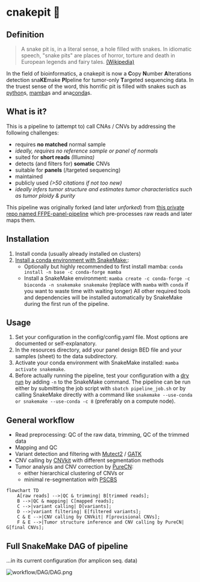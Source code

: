 # cnakepit 🐍

## Definition

> A snake pit is, in a literal sense, a hole filled with snakes. In idiomatic speech, "snake pits" are places of horror, torture and death in European legends and fairy tales. [(Wikipedia)](https://en.wikipedia.org/wiki/Snake_pit)

In the field of bioinformatics, a cnakepit is now a **C**opy **N**umber **A**lterations detection sna**KE**make **PI**peline for tumor-only **T**argeted sequencing data. In the truest sense of the word, this horrific pit is filled with snakes such as [python](https://www.python.org/)s, [mamba](https://github.com/mamba-org/mamba)s and ana[conda](https://docs.conda.io/en)s.

## What is it?

This is a pipeline to (attempt to) call CNAs / CNVs by addressing the following challenges:
- requires **no matched** normal sample
- *ideally, requires no reference sample or panel of normals*
- suited for **short reads** *(Illumina)*
- detects (and filters for) **somatic** CNVs
- suitable for **panels** (/targeted sequencing)
- maintained
- publicly used *(>50 citations if not too new)*
- *ideally infers tumor structure and estimates tumor characteristics such as tumor ploidy & purity*

This pipeline was originally forked (and later *unforked*) from [this private repo named FFPE-panel-pipeline](https://github.com/Pregelnuss/FFPE-panel-pipeline) which pre-processes raw reads and later maps them.

## Installation

1. Install conda (usually already installed on clusters)
2. [Install a conda environment with SnakeMake:](https://snakemake.readthedocs.io/en/stable/getting_started/installation.html):
    - Optionally but highly recommended to first install mamba: ``conda install -n base -c conda-forge mamba``
    - Install a SnakeMake environment: ``mamba create -c conda-forge -c bioconda -n snakemake snakemake`` (replace with ``mamba`` with ``conda`` if you want to waste time with waiting longer)
All other required tools and dependencies will be installed automatically by SnakeMake during the first run of the pipeline.

## Usage

1. Set your configuration in the config/config.yaml file. Most options are documented or self-explanatory.
2. In the resources directory, add your panel design BED file and your samples (sheet) to the data subdirectory.
3. Activate your conda environment with SnakeMake installed: ``mamba activate snakemake``.
4. Before actually running the pipeline, test your configuration with a [dry run](https://snakemake.readthedocs.io/en/stable/executing/cli.html#useful-command-line-arguments) by adding ``-n`` to the SnakeMake command.
The pipeline can be run either by submitting the job script with ``sbatch pipeline_job.sh`` or by calling SnakeMake directly with a command like ``snakemake --use-conda or snakemake --use-conda -c 8`` (preferably on a compute node).

## General workflow

- Read preprocessing: QC of the raw data, trimming, QC of the trimmed data
- Mapping and QC
- Variant detection and filtering with [Mutect2](https://www.biorxiv.org/content/10.1101/861054v1.full.pdf) / [GATK](https://gatk.broadinstitute.org/hc/en-us)
- CNV calling by [CNVkit](https://doi.org/10.1371/journal.pcbi.1004873) with different segmentation methods
- Tumor analysis and CNV correction by [PureCN](https://doi.org/10.1186/s13029-016-0060-z):
    - either hierarchical clustering of CNVs or
    - minimal re-segmentation with [PSCBS](https://doi.org/10.1093%2Fbioinformatics%2Fbtr329)

```mermaid
flowchart TD
    A[raw reads] -->|QC & trimming| B[trimmed reads];
    B -->|QC & mapping| C[mapped reads];
    C -->|variant calling| D[variants];
    D -->|variant filtering| E[filtered variants];
    C & E -->|CNV calling by CNVkit| F[provisional CNVs];
    F & E -->|Tumor structure inference and CNV calling by PureCN| G[final CNVs];
```

## Full SnakeMake DAG of pipeline

...in its current configuration (for amplicon seq. data)

![workflow/DAG/DAG.png](https://github.com/pedricolino/map-and-CNV-calling-benchmark/blob/main/workflow/DAG/DAG.png?raw=true)

